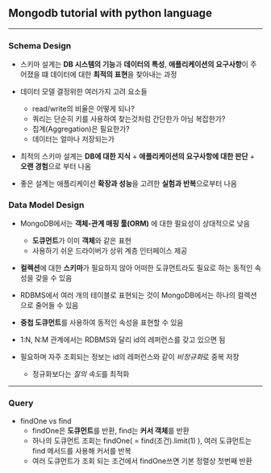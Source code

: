 ## Mongodb tutorial with python language
---
### Schema Design
- 스키마 설계는 **DB 시스템의 기능**과 **데이터의 특성**, **애플리케이션의 요구사항**이 주어졌을 떄 데이터에 대한 **최적의 표현**을 찾아내는 과정

- 데이터 모델 결정위한 여러가지 고려 요소들
    - read/write의 비율은 어떻게 되나?
    - 쿼리는 단순히 키를 사용하여 찾는것처럼 간단한가 아님 복잡한가?
    - 집계(Aggregation)은 필요한가?
    - 데이터는 얼마나 저장되는가
    
- 최적의 스키마 설계는 **DB에 대한 지식** + **애플리케이션의 요구사항에 대한 판단** + **오랜 경험**으로 부터 나옴

- 좋은 설계는 애플리케이션 **확장과 성능**을 고려한 **실험과 반복**으로부터 나옴    

### Data Model Design
- MongoDB에서는 **객체-관계 매핑 툴(ORM)** 에 대한 필요성이 상대적으로 낮음
    - **도큐먼트**가 이미 **객체**와 같은 표현
    - 사용하기 쉬운 드라이버가 상위 계층 인터페이스 제공
    
- **컬렉션**에 대한 **스키마**가 필요하지 않아 어떠한 도큐먼트라도 필요로 하는 동적인 속성을 갖을 수 있음

- RDBMS에서 여러 개의 테이블로 표현되는 것이 MongoDB에서는 하나의 컬렉션으로 줄어들 수 있음

- **중첩 도큐먼트**를 사용하여 동적인 속성을 표현할 수 있음

- 1:N, N:M 관계에서는 RDBMS와 달리 id의 레퍼런스를 갖고 있으면 됨

- 필요하며 자주 조회되는 정보는 id의 레퍼런스와 같이 *비정규화*로 중복 저장
    - 정규화보다는 *질의 속도*를 최적화
---
### Query
- findOne vs find
    - findOne은 **도큐먼트**를 반환, find는 **커서 객체**를 반환
    - 하나의 도큐먼트 조회는 findOne( = find(조건).limit(1) ), 여러 도큐먼트는 find 메서드를 사용해 커서를 반복
    - 여러 도큐먼트가 조회 되는 조건에서 findOne쓰면 기본 정렬상 첫번째 반환

